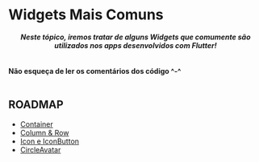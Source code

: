 # Widgets Mais Comuns

<div align='center'>
    <i>
        <b>
            Neste tópico, iremos tratar de alguns Widgets que comumente são utilizados nos apps desenvolvidos com Flutter!
        </b>
    </i>
</div>

</br>
</br>
<b>Não esqueça de ler os comentários dos código ^-^</b>
</br>
</br>

## ROADMAP

- [Container](container.md)
- [Column & Row](column_row.md)
- [Icon e IconButton](icon_e_icon_button.md)
- [CircleAvatar](circle_avatar.md)
